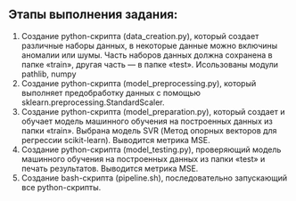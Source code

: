 ## Этапы выполнения задания:
1. Создание python-скрипта (data_creation.py), который создает различные наборы данных, в некоторые данные можно включины аномалии или шумы. Часть наборов данных должна сохранена в папке «train», другая часть — в папке «test». Исользованы модули pathlib, numpy
2. Создание python-скрипта (model_preprocessing.py), который выполняет предобработку данных с помощью sklearn.preprocessing.StandardScaler.
3. Создание python-скрипта (model_preparation.py), который создает и обучает модель машинного обучения на построенных данных из папки «train». Выбрана модель SVR (Метод опорных векторов для регрессии scikit-learn). Выводится метрика  MSE.
4. Создание python-скрипта (model_testing.py), проверяющий модель машинного обучения на построенных данных из папки «test» и печать результатов. Выводится метрика  MSE.
5. Создание bash-скрипта (pipeline.sh), последовательно запускающий все python-скрипты.